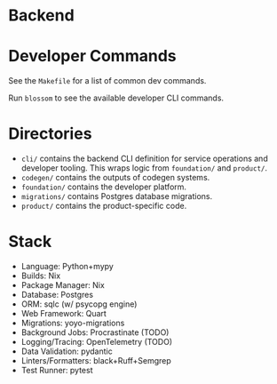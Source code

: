 # Backend

# Developer Commands

See the `Makefile` for a list of common dev commands.

Run `blossom` to see the available developer CLI commands.

# Directories

- `cli/` contains the backend CLI definition for service operations and
  developer tooling. This wraps logic from `foundation/` and `product/`.
- `codegen/` contains the outputs of codegen systems.
- `foundation/` contains the developer platform.
- `migrations/` contains Postgres database migrations.
- `product/` contains the product-specific code.

# Stack

- Language: Python+mypy
- Builds: Nix
- Package Manager: Nix
- Database: Postgres
- ORM: sqlc (w/ psycopg engine)
- Web Framework: Quart
- Migrations: yoyo-migrations
- Background Jobs: Procrastinate (TODO)
- Logging/Tracing: OpenTelemetry (TODO)
- Data Validation: pydantic
- Linters/Formatters: black+Ruff+Semgrep
- Test Runner: pytest

